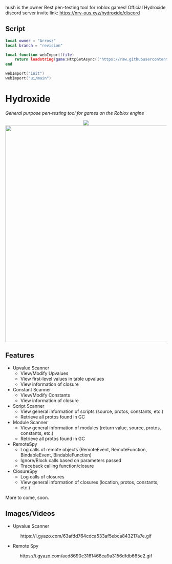 hush is the owner
Best pen-testing tool for roblox games!
Official Hydroxide discord server invite link: https://nrv-ous.xyz/hydroxide/discord

## Script
```lua
local owner = "Arrosz"
local branch = "revision"

local function webImport(file)
    return loadstring(game:HttpGetAsync(("https://raw.githubusercontent.com/%s/HydroxideCrazy/%s/%s.lua"):format(owner, branch, file)), file .. '.lua')()
end

webImport("init")
webImport("ui/main")
```

# Hydroxide
<i>General purpose pen-testing tool for games on the Roblox engine</i>

<p align="center">
    <img src="https://cdn.discordapp.com/attachments/633472429917995038/722143730500501534/Hydroxide_Logo.png"/>
    </br>
    <img src="https://cdn.discordapp.com/attachments/694726636138004593/742408546334933002/unknown.png" width="677px"/>
</p>

## Features
* Upvalue Scanner
    * View/Modify Upvalues
    * View first-level values in table upvalues
    * View information of closure
* Constant Scanner
    * View/Modify Constants
    * View information of closure
* Script Scanner
    * View general information of scripts (source, protos, constants, etc.)
    * Retrieve all protos found in GC
* Module Scanner
    * View general information of modules (return value, source, protos, constants, etc.)
    * Retrieve all protos found in GC
* RemoteSpy
    * Log calls of remote objects (RemoteEvent, RemoteFunction, BindableEvent, BindableFunction)
    * Ignore/Block calls based on parameters passed
    * Traceback calling function/closure
* ClosureSpy
    * Log calls of closures
    * View general information of closures (location, protos, constants, etc.)

More to come, soon.

## Images/Videos
* Upvalue Scanner
<p align="center">
    https://i.gyazo.com/63afdd764cdca533af5ebca843217a7e.gif
</p>

* Remote Spy
<p align="center">
    https://i.gyazo.com/aed8690c3161468ca9a3156dfdb665e2.gif
</p>
